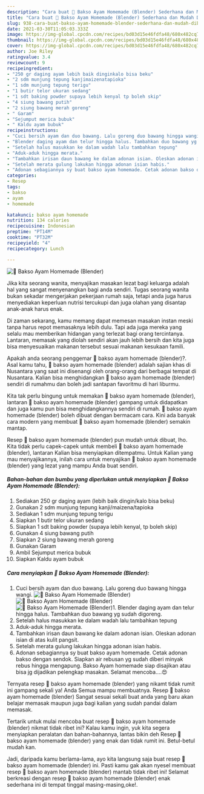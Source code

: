 ```yaml
---
description: "Cara buat 🐣 Bakso Ayam Homemade (Blender) Sederhana dan Mudah Dibuat"
title: "Cara buat 🐣 Bakso Ayam Homemade (Blender) Sederhana dan Mudah Dibuat"
slug: 938-cara-buat-bakso-ayam-homemade-blender-sederhana-dan-mudah-dibuat
date: 2021-03-30T11:05:03.333Z
image: https://img-global.cpcdn.com/recipes/bd03d15e46fdfa48/680x482cq70/🐣-bakso-ayam-homemade-blender-foto-resep-utama.jpg
thumbnail: https://img-global.cpcdn.com/recipes/bd03d15e46fdfa48/680x482cq70/🐣-bakso-ayam-homemade-blender-foto-resep-utama.jpg
cover: https://img-global.cpcdn.com/recipes/bd03d15e46fdfa48/680x482cq70/🐣-bakso-ayam-homemade-blender-foto-resep-utama.jpg
author: Joe Riley
ratingvalue: 3.4
reviewcount: 9
recipeingredient:
- "250 gr daging ayam lebih baik dinginkalo bisa beku"
- "2 sdm munjung tepung kanjimaizenatapioka"
- "1 sdm munjung tepung terigu"
- "1 butir telor ukuran sedang"
- "1 sdt baking powder supaya lebih kenyal tp boleh skip"
- "4 siung bawang putih"
- "2 siung bawang merah goreng"
- " Garam"
- "Sejumput merica bubuk"
- " Kaldu ayam bubuk"
recipeinstructions:
- "Cuci bersih ayam dan duo bawang. Lalu goreng duo bawang hingga wangi."
- "Blender daging ayam dan telur hingga halus. Tambahkan duo bawang yg sudah digoreng."
- "Setelah halus masukkan ke dalam wadah lalu tambahkan tepung"
- "Aduk-aduk hingga merata."
- "Tambahkan irisan daun bawang ke dalam adonan isian. Oleskan adonan isian di atas kulit pangsit."
- "Setelah merata gulung lakukan hingga adonan isian habis."
- "Adonan sebagiannya sy buat bakso ayam homemade. Cetak adonan bakso dengan sendok. Siapkan air rebusan yg sudah diberi minyak rebus hingga mengapung. Bakso Ayam homemade siap disajikan atau bisa jg dijadikan pelengkap masakan. Selamat mencoba....😍"
categories:
- Resep
tags:
- bakso
- ayam
- homemade

katakunci: bakso ayam homemade 
nutrition: 134 calories
recipecuisine: Indonesian
preptime: "PT14M"
cooktime: "PT32M"
recipeyield: "4"
recipecategory: Lunch

---
```



![🐣 Bakso Ayam Homemade (Blender)](https://img-global.cpcdn.com/recipes/bd03d15e46fdfa48/680x482cq70/🐣-bakso-ayam-homemade-blender-foto-resep-utama.jpg)

Jika kita seorang wanita, menyajikan masakan lezat bagi keluarga adalah hal yang sangat menyenangkan bagi anda sendiri. Tugas seorang  wanita bukan sekadar mengerjakan pekerjaan rumah saja, tetapi anda juga harus menyediakan keperluan nutrisi tercukupi dan juga olahan yang disantap anak-anak harus enak.

Di zaman  sekarang, kamu memang dapat memesan masakan instan meski tanpa harus repot memasaknya lebih dulu. Tapi ada juga mereka yang selalu mau memberikan hidangan yang terlezat bagi orang tercintanya. Lantaran, memasak yang diolah sendiri akan jauh lebih bersih dan kita juga bisa menyesuaikan makanan tersebut sesuai makanan kesukaan famili. 



Apakah anda seorang penggemar 🐣 bakso ayam homemade (blender)?. Asal kamu tahu, 🐣 bakso ayam homemade (blender) adalah sajian khas di Nusantara yang saat ini disenangi oleh orang-orang dari berbagai tempat di Nusantara. Kalian bisa menghidangkan 🐣 bakso ayam homemade (blender) sendiri di rumahmu dan boleh jadi santapan favoritmu di hari liburmu.

Kita tak perlu bingung untuk memakan 🐣 bakso ayam homemade (blender), lantaran 🐣 bakso ayam homemade (blender) gampang untuk didapatkan dan juga kamu pun bisa menghidangkannya sendiri di rumah. 🐣 bakso ayam homemade (blender) boleh dibuat dengan bermacam cara. Kini ada banyak cara modern yang membuat 🐣 bakso ayam homemade (blender) semakin mantap.

Resep 🐣 bakso ayam homemade (blender) pun mudah untuk dibuat, lho. Kita tidak perlu capek-capek untuk membeli 🐣 bakso ayam homemade (blender), lantaran Kalian bisa menyiapkan ditempatmu. Untuk Kalian yang mau menyajikannya, inilah cara untuk menyajikan 🐣 bakso ayam homemade (blender) yang lezat yang mampu Anda buat sendiri.

<!--inarticleads1-->

##### Bahan-bahan dan bumbu yang diperlukan untuk menyiapkan 🐣 Bakso Ayam Homemade (Blender):

1. Sediakan 250 gr daging ayam (lebih baik dingin/kalo bisa beku)
1. Gunakan 2 sdm munjung tepung kanji/maizena/tapioka
1. Sediakan 1 sdm munjung tepung terigu
1. Siapkan 1 butir telor ukuran sedang
1. Siapkan 1 sdt baking powder (supaya lebih kenyal, tp boleh skip)
1. Gunakan 4 siung bawang putih
1. Siapkan 2 siung bawang merah goreng
1. Gunakan  Garam
1. Ambil Sejumput merica bubuk
1. Siapkan  Kaldu ayam bubuk




<!--inarticleads2-->

##### Cara menyiapkan 🐣 Bakso Ayam Homemade (Blender):

1. Cuci bersih ayam dan duo bawang. Lalu goreng duo bawang hingga wangi.
<img src="https://img-global.cpcdn.com/steps/2a57ca6819010220/160x128cq70/🐣-bakso-ayam-homemade-blender-langkah-memasak-1-foto.jpg" alt="🐣 Bakso Ayam Homemade (Blender)"><img src="https://img-global.cpcdn.com/steps/dc842640d209e1a3/160x128cq70/🐣-bakso-ayam-homemade-blender-langkah-memasak-1-foto.jpg" alt="🐣 Bakso Ayam Homemade (Blender)"><img src="https://img-global.cpcdn.com/steps/aef3479d9f3c9feb/160x128cq70/🐣-bakso-ayam-homemade-blender-langkah-memasak-1-foto.jpg" alt="🐣 Bakso Ayam Homemade (Blender)">1. Blender daging ayam dan telur hingga halus. Tambahkan duo bawang yg sudah digoreng.
1. Setelah halus masukkan ke dalam wadah lalu tambahkan tepung
1. Aduk-aduk hingga merata.
1. Tambahkan irisan daun bawang ke dalam adonan isian. Oleskan adonan isian di atas kulit pangsit.
1. Setelah merata gulung lakukan hingga adonan isian habis.
1. Adonan sebagiannya sy buat bakso ayam homemade. Cetak adonan bakso dengan sendok. Siapkan air rebusan yg sudah diberi minyak rebus hingga mengapung. Bakso Ayam homemade siap disajikan atau bisa jg dijadikan pelengkap masakan. Selamat mencoba....😍




Ternyata resep 🐣 bakso ayam homemade (blender) yang nikamt tidak rumit ini gampang sekali ya! Anda Semua mampu membuatnya. Resep 🐣 bakso ayam homemade (blender) Sangat sesuai sekali buat anda yang baru akan belajar memasak maupun juga bagi kalian yang sudah pandai dalam memasak.

Tertarik untuk mulai mencoba buat resep 🐣 bakso ayam homemade (blender) nikmat tidak ribet ini? Kalau kamu ingin, yuk kita segera menyiapkan peralatan dan bahan-bahannya, lantas bikin deh Resep 🐣 bakso ayam homemade (blender) yang enak dan tidak rumit ini. Betul-betul mudah kan. 

Jadi, daripada kamu berlama-lama, ayo kita langsung saja buat resep 🐣 bakso ayam homemade (blender) ini. Pasti kamu gak akan nyesel membuat resep 🐣 bakso ayam homemade (blender) mantab tidak ribet ini! Selamat berkreasi dengan resep 🐣 bakso ayam homemade (blender) enak sederhana ini di tempat tinggal masing-masing,oke!.

